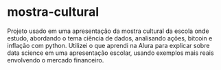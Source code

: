 # mostra-cultural
Projeto usado em uma apresentação da mostra cultural da escola onde estudo, abordando o tema ciência de dados, analisando ações, bitcoin e inflação com python.
Utilizei o que aprendi na Alura para explicar sobre data science em uma apresentação escolar, usando exemplos mais reais envolvendo o mercado financeiro.
